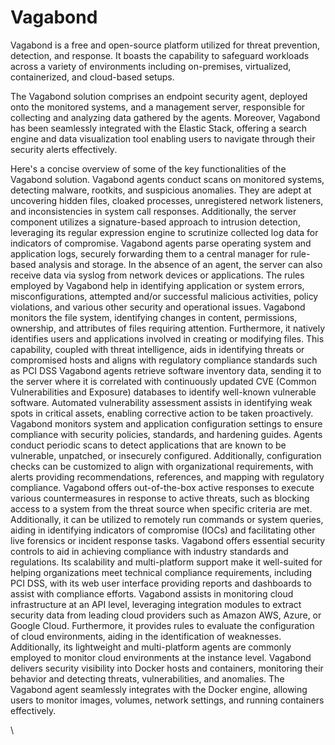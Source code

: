 # Vagabond
Vagabond is a free and open-source platform utilized for threat prevention, detection, and response. It boasts the capability to safeguard workloads across a variety of environments including on-premises, virtualized, containerized, and cloud-based setups.

The Vagabond solution comprises an endpoint security agent, deployed onto the monitored systems, and a management server, responsible for collecting and analyzing data gathered by the agents. Moreover, Vagabond has been seamlessly integrated with the Elastic Stack, offering a search engine and data visualization tool enabling users to navigate through their security alerts effectively.

Here's a concise overview of some of the key functionalities of the Vagabond solution.
Vagabond agents conduct scans on monitored systems, detecting malware, rootkits, and suspicious anomalies. They are adept at uncovering hidden files, cloaked processes, unregistered network listeners, and inconsistencies in system call responses. Additionally, the server component utilizes a signature-based approach to intrusion detection, leveraging its regular expression engine to scrutinize collected log data for indicators of compromise.
Vagabond agents parse operating system and application logs, securely forwarding them to a central manager for rule-based analysis and storage. In the absence of an agent, the server can also receive data via syslog from network devices or applications. The rules employed by Vagabond help in identifying application or system errors, misconfigurations, attempted and/or successful malicious activities, policy violations, and various other security and operational issues.
Vagabond monitors the file system, identifying changes in content, permissions, ownership, and attributes of files requiring attention. Furthermore, it natively identifies users and applications involved in creating or modifying files. This capability, coupled with threat intelligence, aids in identifying threats or compromised hosts and aligns with regulatory compliance standards such as PCI DSS
Vagabond agents retrieve software inventory data, sending it to the server where it is correlated with continuously updated CVE (Common Vulnerabilities and Exposure) databases to identify well-known vulnerable software. Automated vulnerability assessment assists in identifying weak spots in critical assets, enabling corrective action to be taken proactively.
Vagabond monitors system and application configuration settings to ensure compliance with security policies, standards, and hardening guides. Agents conduct periodic scans to detect applications that are known to be vulnerable, unpatched, or insecurely configured. Additionally, configuration checks can be customized to align with organizational requirements, with alerts providing recommendations, references, and mapping with regulatory compliance.
Vagabond offers out-of-the-box active responses to execute various countermeasures in response to active threats, such as blocking access to a system from the threat source when specific criteria are met. Additionally, it can be utilized to remotely run commands or system queries, aiding in identifying indicators of compromise (IOCs) and facilitating other live forensics or incident response tasks.
Vagabond offers essential security controls to aid in achieving compliance with industry standards and regulations. Its scalability and multi-platform support make it well-suited for helping organizations meet technical compliance requirements, including PCI DSS, with its web user interface providing reports and dashboards to assist with compliance efforts.
Vagabond assists in monitoring cloud infrastructure at an API level, leveraging integration modules to extract security data from leading cloud providers such as Amazon AWS, Azure, or Google Cloud. Furthermore, it provides rules to evaluate the configuration of cloud environments, aiding in the identification of weaknesses. Additionally, its lightweight and multi-platform agents are commonly employed to monitor cloud environments at the instance level.
Vagabond delivers security visibility into Docker hosts and containers, monitoring their behavior and detecting threats, vulnerabilities, and anomalies. The Vagabond agent seamlessly integrates with the Docker engine, allowing users to monitor images, volumes, network settings, and running containers effectively.






\
